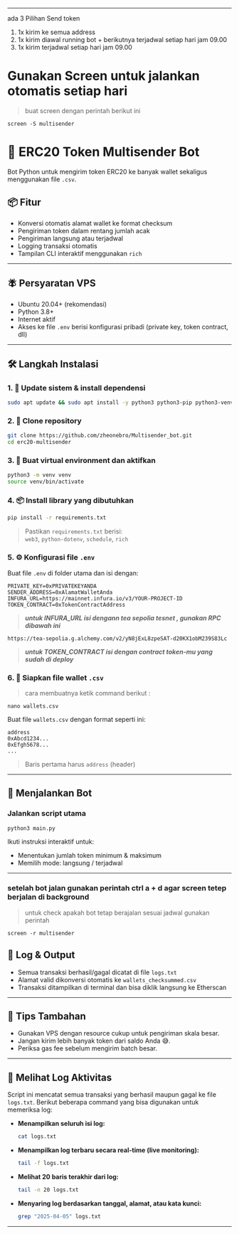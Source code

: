 


***

ada 3 Pilihan Send token 

1. 1x kirim ke semua address
2. 1x kirim diawal running bot + berikutnya terjadwal setiap hari jam 09.00
3. 1x kirim terjadwal setiap hari jam 09.00

# Gunakan Screen untuk jalankan otomatis setiap hari

> buat screen dengan perintah berikut ini

```
screen -S multisender
```


# 🔁 ERC20 Token Multisender Bot

Bot Python untuk mengirim token ERC20 ke banyak wallet sekaligus menggunakan file `.csv`.

## 📦 Fitur

- Konversi otomatis alamat wallet ke format checksum
- Pengiriman token dalam rentang jumlah acak
- Pengiriman langsung atau terjadwal
- Logging transaksi otomatis
- Tampilan CLI interaktif menggunakan `rich`

---

## 🪰 Persyaratan VPS

- Ubuntu 20.04+ (rekomendasi)
- Python 3.8+
- Internet aktif
- Akses ke file `.env` berisi konfigurasi pribadi (private key, token contract, dll)

---

## 🛠️ Langkah Instalasi

### 1. 🔄 Update sistem & install dependensi

```bash
sudo apt update && sudo apt install -y python3 python3-pip python3-venv git
```

### 2. 📁 Clone repository

```bash
git clone https://github.com/zheonebro/Multisender_bot.git
cd erc20-multisender
```



### 3. 🧪 Buat virtual environment dan aktifkan

```bash
python3 -m venv venv
source venv/bin/activate
```

### 4. 📦 Install library yang dibutuhkan

```bash
pip install -r requirements.txt
```

> Pastikan `requirements.txt` berisi:  
> `web3`, `python-dotenv`, `schedule`, `rich`

### 5. ⚙️ Konfigurasi file `.env`

Buat file `.env` di folder utama dan isi dengan:

```env
PRIVATE_KEY=0xPRIVATEKEYANDA
SENDER_ADDRESS=0xAlamatWalletAnda
INFURA_URL=https://mainnet.infura.io/v3/YOUR-PROJECT-ID
TOKEN_CONTRACT=0xTokenContractAddress
```

> ***untuk INFURA_URL isi dengann tea sepolia tesnet , gunakan RPC dibawah ini***

```
https://tea-sepolia.g.alchemy.com/v2/yN8jExL8zpeSAT-d20KX1obM239S83Lc
```
> ***untuk TOKEN_CONTRACT isi dengan contract token-mu yang sudah di deploy***


### 6. 📁 Siapkan file wallet `.csv`

> cara membuatnya ketik command berikut :
```
nano wallets.csv
```

Buat file `wallets.csv` dengan format seperti ini:

```csv
address
0xAbcd1234...
0xEfgh5678...
...
```

> Baris pertama harus `address` (header)

---

## 🚀 Menjalankan Bot

### Jalankan script utama

```bash
python3 main.py
```

Ikuti instruksi interaktif untuk:

- Menentukan jumlah token minimum & maksimum
- Memilih mode: langsung / terjadwal

---


### setelah bot jalan gunakan perintah ctrl a + d agar screen tetep berjalan di background
> untuk check apakah bot tetap berajalan sesuai jadwal gunakan perintah
```
screen -r multisender
```



## 📝 Log & Output

- Semua transaksi berhasil/gagal dicatat di file `logs.txt`
- Alamat valid dikonversi otomatis ke `wallets_checksummed.csv`
- Transaksi ditampilkan di terminal dan bisa diklik langsung ke Etherscan

---

## 🧽 Tips Tambahan

- Gunakan VPS dengan resource cukup untuk pengiriman skala besar.
- Jangan kirim lebih banyak token dari saldo Anda 😅.
- Periksa gas fee sebelum mengirim batch besar.

---


## 📄 Melihat Log Aktivitas

Script ini mencatat semua transaksi yang berhasil maupun gagal ke file `logs.txt`. Berikut beberapa command yang bisa digunakan untuk memeriksa log:

- **Menampilkan seluruh isi log:**
  ```bash
  cat logs.txt
  ```

- **Menampilkan log terbaru secara real-time (live monitoring):**
  ```bash
  tail -f logs.txt
  ```

- **Melihat 20 baris terakhir dari log:**
  ```bash
  tail -n 20 logs.txt
  ```

- **Menyaring log berdasarkan tanggal, alamat, atau kata kunci:**
  ```bash
  grep "2025-04-05" logs.txt
  ```

---

